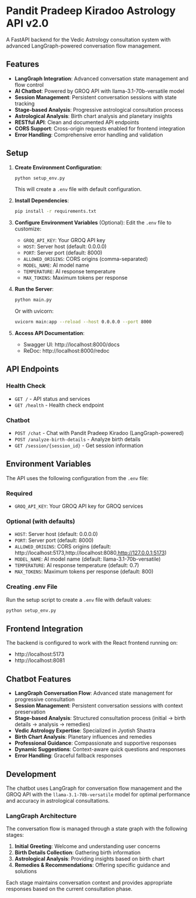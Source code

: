 # Pandit Pradeep Kiradoo Astrology API v2.0

A FastAPI backend for the Vedic Astrology consultation system with advanced LangGraph-powered conversation flow management.

## Features

- **LangGraph Integration**: Advanced conversation state management and flow control
- **AI Chatbot**: Powered by GROQ API with llama-3.1-70b-versatile model
- **Session Management**: Persistent conversation sessions with state tracking
- **Stage-based Analysis**: Progressive astrological consultation process
- **Astrological Analysis**: Birth chart analysis and planetary insights
- **RESTful API**: Clean and documented API endpoints
- **CORS Support**: Cross-origin requests enabled for frontend integration
- **Error Handling**: Comprehensive error handling and validation


## Setup

1. **Create Environment Configuration**:
   ```bash
   python setup_env.py
   ```
   This will create a `.env` file with default configuration.

2. **Install Dependencies**:
   ```bash
   pip install -r requirements.txt
   ```

3. **Configure Environment Variables** (Optional):
   Edit the `.env` file to customize:
   - `GROQ_API_KEY`: Your GROQ API key
   - `HOST`: Server host (default: 0.0.0.0)
   - `PORT`: Server port (default: 8000)
   - `ALLOWED_ORIGINS`: CORS origins (comma-separated)
   - `MODEL_NAME`: AI model name
   - `TEMPERATURE`: AI response temperature
   - `MAX_TOKENS`: Maximum tokens per response

4. **Run the Server**:
   ```bash
   python main.py
   ```
   Or with uvicorn:
   ```bash
   uvicorn main:app --reload --host 0.0.0.0 --port 8000
   ```

5. **Access API Documentation**:
   - Swagger UI: http://localhost:8000/docs
   - ReDoc: http://localhost:8000/redoc

## API Endpoints

### Health Check
- `GET /` - API status and services
- `GET /health` - Health check endpoint

### Chatbot
- `POST /chat` - Chat with Pandit Pradeep Kiradoo (LangGraph-powered)
- `POST /analyze-birth-details` - Analyze birth details
- `GET /session/{session_id}` - Get session information

## Environment Variables

The API uses the following configuration from the `.env` file:

### Required
- `GROQ_API_KEY`: Your GROQ API key for GROQ services

### Optional (with defaults)
- `HOST`: Server host (default: 0.0.0.0)
- `PORT`: Server port (default: 8000)
- `ALLOWED_ORIGINS`: CORS origins (default: http://localhost:5173,http://localhost:8080,http://127.0.0.1:5173)
- `MODEL_NAME`: AI model name (default: llama-3.1-70b-versatile)
- `TEMPERATURE`: AI response temperature (default: 0.7)
- `MAX_TOKENS`: Maximum tokens per response (default: 800)

### Creating .env File
Run the setup script to create a `.env` file with default values:
```bash
python setup_env.py
```

## Frontend Integration

The backend is configured to work with the React frontend running on:
- http://localhost:5173
- http://localhost:8081

## Chatbot Features

- **LangGraph Conversation Flow**: Advanced state management for progressive consultation
- **Session Management**: Persistent conversation sessions with context preservation
- **Stage-based Analysis**: Structured consultation process (initial → birth details → analysis → remedies)
- **Vedic Astrology Expertise**: Specialized in Jyotish Shastra
- **Birth Chart Analysis**: Planetary influences and remedies
- **Professional Guidance**: Compassionate and supportive responses
- **Dynamic Suggestions**: Context-aware quick questions and responses
- **Error Handling**: Graceful fallback responses

## Development

The chatbot uses LangGraph for conversation flow management and the GROQ API with the `llama-3.1-70b-versatile` model for optimal performance and accuracy in astrological consultations.

### LangGraph Architecture

The conversation flow is managed through a state graph with the following stages:
1. **Initial Greeting**: Welcome and understanding user concerns
2. **Birth Details Collection**: Gathering birth information
3. **Astrological Analysis**: Providing insights based on birth chart
4. **Remedies & Recommendations**: Offering specific guidance and solutions

Each stage maintains conversation context and provides appropriate responses based on the current consultation phase.
